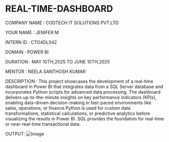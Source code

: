 # REAL-TIME-DASHBOARD

COMPANY NAME : CODTECH IT SOLUTIONS PVT.LTD

YOUR NAME : JENIFER M

INTERN ID : CTO4DL542

DOMAIN : POWER BI

DURATION : MAY 10TH,2025 TO JUNE 10TH,2025

MENTOR : NEELA SANTHOSH KUMAR

DESCRIPTION : This project showcases the development of a real-time dashboard in Power BI that integrates data from a SQL Server database and incorporates Python scripts for advanced data processing. The dashboard delivers up-to-the-minute insights on key performance indicators (KPIs), enabling data-driven decision-making in fast-paced environments like sales, operations, or finance.Python is used for custom data transformations, statistical calculations, or predictive analytics before visualizing the results in Power BI. SQL provides the foundation for real-time or near-real-time transactional data.

OUTPUT:
![Image](https://github.com/user-attachments/assets/f62aff57-4c56-4499-ac48-9a538621231c)
